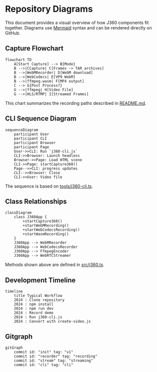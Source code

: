 # Repository Diagrams

This document provides a visual overview of how J360 components fit together. Diagrams use [Mermaid](https://mermaid.js.org/) syntax and can be rendered directly on GitHub.

## Capture Flowchart

```mermaid
flowchart TD
    A[Start Capture] --> B{Mode}
    B -->|CCapture| C[Frames -> TAR archives]
    B -->|WebMRecorder| D[WebM download]
    B -->|WebCodecs| E[VP9 WebM]
    B -->|ffmpeg.wasm| F[MP4 output]
    C --> G{Post Process?}
    G -->|ffmpeg| H[Video File]
    G -->|HLS/RTMP| I[Streamed Frames]
```

This chart summarizes the recording paths described in [README.md](../README.md).

## CLI Sequence Diagram

```mermaid
sequenceDiagram
    participant User
    participant CLI
    participant Browser
    participant Page
    User->>CLI: Run `j360-cli.js`
    CLI->>Browser: Launch headless
    Browser->>Page: Load HTML scene
    CLI->>Page: startCapture360()
    Page-->>CLI: progress updates
    CLI-->>Browser: Close
    CLI->>User: Video file
```

The sequence is based on [tools/j360-cli.ts](../tools/j360-cli.ts).

## Class Relationships

```mermaid
classDiagram
    class J360App {
        +startCapture360()
        +startWebMRecording()
        +startWebCodecsRecording()
        +startWasmRecording()
    }
    J360App --> WebMRecorder
    J360App --> WebCodecsRecorder
    J360App --> FfmpegEncoder
    J360App --> WebRTCStreamer
```

Methods shown above are defined in [src/j360.ts](../src/j360.ts).

## Development Timeline

```mermaid
timeline
    title Typical Workflow
    2024 : Clone repository
    2024 : npm install
    2024 : npm run dev
    2024 : Record demo
    2024 : Run j360-cli.js
    2024 : Convert with create-video.js
```

## Gitgraph

```mermaid
gitGraph
    commit id: "init" tag: "v1"
    commit id: "recorder" tag: "recording"
    commit id: "stream" tag: "streaming"
    commit id: "cli" tag: "cli"
```

